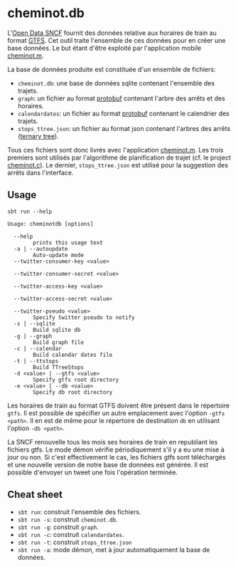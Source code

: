 cheminot.db
===========

L'[Open Data SNCF](https://data.sncf.com/) fournit des données relative aux horaires de train au format [GTFS](https://developers.google.com/transit/gtfs/).
Cet outil traite l'ensemble de ces données pour en créer une base données.
Le but étant d'être exploité par l'application mobile [cheminot.m](https://github.com/cheminotorg/cheminot.m).

La base de données produite est constituée d'un ensemble de fichiers:

* `cheminot.db`: une base de données sqlite contenant l'ensemble des trajets.
* `graph`: un fichier au format [protobuf](https://github.com/google/protobuf) contenant l'arbre des arrêts et des horaires.
* `calendardates`: un fichier au format [protobuf](https://github.com/google/protobuf) contenant le calendrier des trajets.
* `stops_ttree.json`: un fichier au format json contenant l'arbres des arrêts ([ternary tree](https://en.wikipedia.org/wiki/Ternary_tree)).

Tous ces fichiers sont donc livrés avec l'application [cheminot.m](https://github.com/cheminotorg/cheminot.m).
Les trois premiers sont utilisés par l'algorithme de planification de trajet (cf. le project [cheminot.c](https://github.com/cheminotorg/cheminot.c)).
Le dernier, `stops_ttree.json` est utilisé pour la suggestion des arrêts dans l'interface.

## Usage

`sbt run --help`

```
Usage: cheminotdb [options]

  --help
        prints this usage text
  -a | --autoupdate
        Auto-update mode
  --twitter-consumer-key <value>

  --twitter-consumer-secret <value>

  --twitter-access-key <value>

  --twitter-access-secret <value>

  --twitter-pseudo <value>
        Specify twitter pseudo to notify
  -s | --sqlite
        Build sqlite db
  -g | --graph
        Build graph file
  -c | --calendar
        Build calendar dates file
  -t | --ttstops
        Build TTreeStops
  -d <value> | --gtfs <value>
        Specify gtfs root directory
  -e <value> | --db <value>
        Specify db root directory
```

Les horaires de train au format GTFS doivent être présent dans le répertoire `gtfs`.
Il est possible de spécifier un autre emplacement avec l'option `-gtfs <path>`.
Il en est de même pour le répertoire de destination `db` en utilisant l'option `-db <path>`.

La SNCF renouvelle tous les mois ses horaires de train en republiant les fichiers gtfs.
Le mode démon vérifie périodiquement s'il y a eu une mise à jour ou non.
Si c'est effectivement le cas, les fichiers gtfs sont téléchargés et une nouvelle version de notre base de données est générée.
Il est possible d'envoyer un tweet une fois l'opération terminée.

## Cheat sheet

* `sbt run`: construit l'ensemble des fichiers.
* `sbt run -s`: construit `cheminot.db`.
* `sbt run -g`: construit `graph`.
* `sbt run -c`: construit `calendardates`.
* `sbt run -t`: construit `stops_ttree.json`
* `sbt run -a`: mode démon, met à jour automatiquement la base de données.
